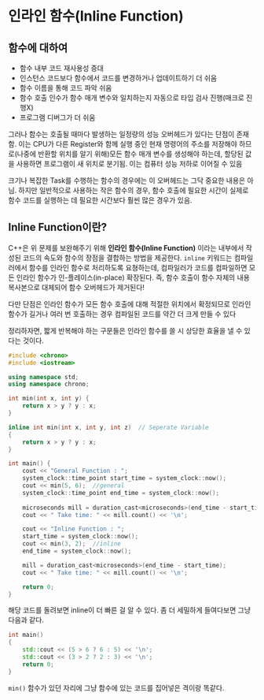 # 인라인 함수(Inline Function)

## 함수에 대하여

- 함수 내부 코드 재사용성 증대
- 인스턴스 코드보다 함수에서 코드를 변경하거나 업데이트하기 더 쉬움
- 함수 이름을 통해 코드 파악 쉬움
- 함수 호출 인수가 함수 매개 변수와 일치하는지 자동으로 타입 검사 진행(매크로 진행X)
- 프로그램 디버그가 더 쉬움

그러나 함수는 호출될 때마다 발생하는 일정량의 성능 오버헤드가 있다는 단점이 존재함. 이는 CPU가 다른 Register와 함께 실행 중인 현재 명령어의 주소를 저장해야 하므로(나중에 반환할 위치를 알기 위해)모든 함수 매개 변수를 생성해야 하는데, 할당된 값을 사용하면 프로그램이 새 위치로 분기됨. 이는 컴퓨터 성능 저하로 이어질 수 있음

크기나 복잡한 Task를 수행하는 함수의 경우에는 이 오버헤드는 그닥 중요한 내용은 아님. 하지만 일반적으로 사용하는 작은 함수의 경우, 함수 호출에 필요한 시간이 실제로 함수 코드를 실행하는 데 필요한 시간보다 훨씬 많은 경우가 있음.

## Inline Function이란?

C++은 위 문제를 보완해주기 위해 **인라인 함수(Inline Function)** 이라는 내부에서 작성된 코드의 속도와 함수의 장점을 결합하는 방법을 제공한다. `inline` 키워드는 컴파일러에서 함수를 인라인 함수로 처리하도록 요쳥하는데, 컴파일러가 코드를 컴파일하면 모든 인라인 함수가 인-플레이스(in-place) 확장된다. 즉, 함수 호출이 함수 자체의 내용 복사본으로 대체되어 함수 오버헤드가 제거된다!

다만 단점은 인라인 함수가 모든 함수 호출에 대해 적절한 위치에서 확정되므로 인라인 함수가 길거나 여러 번 호출하는 경우 컴파일된 코드를 약간 더 크게 만들 수 있다

정리하자면, 짧게 반복해야 하는 구문들은 인라인 함수를 쓸 시 상당한 효율을 낼 수 있다는 것이다.

```C++
#include <chrono>
#include <iostream>

using namespace std;
using namespace chrono;

int min(int x, int y) {
    return x > y ? y : x;
}

inline int min(int x, int y, int z)  // Seperate Variable  
{
    return x > y ? y : x;
}

int main() {
    cout << "General Function : ";
    system_clock::time_point start_time = system_clock::now();
    cout << min(5, 6);  //general
    system_clock::time_point end_time = system_clock::now();
    
    microseconds mill = duration_cast<microseconds>(end_time - start_time);
    cout << " Take time: " << mill.count() << '\n';

    cout << "Inline Function : ";
    start_time = system_clock::now();
    cout << min(3, 2);  //inline
    end_time = system_clock::now();

    mill = duration_cast<microseconds>(end_time - start_time);
    cout << " Take time: " << mill.count() << '\n';

    return 0;
}
```

해당 코드를 돌려보면 inline이 더 빠른 걸 알 수 있다. 좀 더 세밀하게 들여다보면 그냥 다음과 같다.

```C++
int main()
{
    std::cout << (5 > 6 ? 6 : 5) << '\n';
    std::cout << (3 > 2 ? 2 : 3) << '\n';
    return 0;
}
```

`min()` 함수가 있던 자리에 그냥 함수에 있는 코드를 집어넣은 격이랑 똑같다.